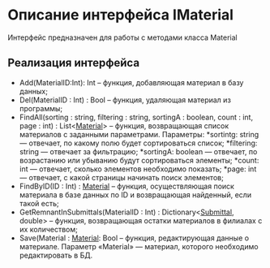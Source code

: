 # Описание интерфейса IMaterial
Интерфейс предназначен для работы с методами класса Material

## Реализация интерфейса
* Add(MaterialID:Int): Int – функция, добавляющая материал в базу данных;
* Del(MaterialID : Int) : Bool – функция, удаляющая материал из программы;
* FindAll(sorting : string, filtering : string, sortingA : boolean, count : int, page : int) : List<[Material](https://github.com/saramampco/oop/blob/master/docs/Material.md)> – функция, возвращающая список материалов с заданными параметрами. Параметры: 
    *sortintg: string — отвечает, по какому полю будет сортироваться список;
    *filtering: string — отвечает за фильтрацию;
    *sortingA: boolean — отвечает, по возрастанию или убыванию будут сортироваться элементы;
    *count: int — отвечает, сколько элементов необходимо показать;
    *page: int — отвечает, с какой страницы начинать поиск элементов;
* FindByID(ID : Int) : [Material](https://github.com/saramampco/oop/blob/master/docs/Material.md) – функция, осуществляющая поиск материала в базе данных по ID и возвращающая найденный, если такой есть;
* GetRemnantInSubmittals(MaterialID : Int) : Dictionary<[Submittal](https://github.com/saramampco/oop/blob/master/docs/Submittal.md), double> – функция, возвращающая остатки материалов в филиалах с их количеством;
* Save(Material : [Material](https://github.com/saramampco/oop/blob/master/docs/Material.md): Bool – функция, редактирующая данные о материале. Параметр «Material» — материал, которого необходимо редактировать в БД.
